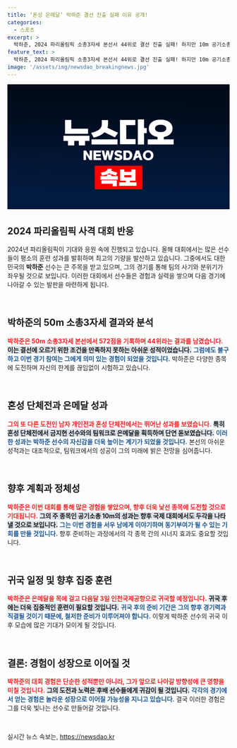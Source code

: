 ```yaml
---
title: ‘혼성 은메달’ 박하준 결선 진출 실패 이유 공개!
categories:
  - 스포츠
excerpt: >
  박하준, 2024 파리올림픽 소총3자세 본선서 44위로 결선 진출 실패! 하지만 10m 공기소총 혼성 단체전에서 은메달을 획득하며 빛나는 성과를 남겼습니다.
feature_text: >
  박하준, 2024 파리올림픽 소총3자세 본선서 44위로 결선 진출 실패! 하지만 10m 공기소총 혼성 단체전에서 은메달을 획득하며 빛나는 성과를 남겼습니다.
image: '/assets/img/newsdao_breakingnews.jpg'
---
```


<p><img src="/assets/img/newsdao_breakingnews.jpg" alt="implanttips 속보" /></p>

<h2 data-ke-size="size26">2024 파리올림픽 사격 대회 반응</h2>

<p data-ke-size="size16">2024년 파리올림픽이 기대와 응원 속에 진행되고 있습니다. 올해 대회에서는 많은 선수들이 평소의 훈련 성과를 발휘하며 최고의 기량을 발산하고 있습니다. 그중에서도 대한민국의 <b>박하준</b> 선수는 큰 주목을 받고 있으며, 그의 경기를 통해 팀의 사기와 분위기가 좌우될 것으로 보입니다. 이러한 대회에서 선수들은 경험과 실력을 쌓으며 다음 경기에 나아갈 수 있는 발판을 마련하게 됩니다. </p>

<p data-ke-size="size16">&nbsp;</p>

<h2 data-ke-size="size26">박하준의 50m 소총3자세 결과와 분석</h2>

<p data-ke-size="size16"><b><span style="color: #ee2323;">박하준은 50m 소총3자세 본선에서 572점을 기록하며 44위라는 결과를 남겼습니다.</span></b> <b><span style="background-color: #21538527;">이는 결선에 오르기 위한 조건을 만족하지 못하는 아쉬운 성적이었습니다.</span></b> <b><span style="color: #1a5490;">그럼에도 불구하고 이번 경기 참여는 그에게 의미 있는 경험이 되었을 것입니다.</span></b> 박하준은 다양한 종목에 도전하며 자신의 한계를 끊임없이 시험하고 있습니다. </p>

<p data-ke-size="size16">&nbsp;</p>

<h2 data-ke-size="size26">혼성 단체전과 은메달 성과</h2>

<p data-ke-size="size16"><b><span style="color: #ee2323;">그의 또 다른 도전인 남자 개인전과 혼성 단체전에서는 뛰어난 성과를 보였습니다.</span></b> <b><span style="background-color: #21538527;">특히 혼성 단체전에서 금지현 선수와의 팀워크로 은메달을 획득하며 단연 돋보였습니다.</span></b> <b><span style="color: #1a5490;">이러한 성과는 박하준 선수의 자신감을 더욱 높이는 계기가 되었을 것입니다.</span></b> 본선의 아쉬운 성적과는 대조적으로, 팀워크에서의 성공이 그의 미래에 밝은 전망을 심어줍니다. </p>

<p data-ke-size="size16">&nbsp;</p>

<h2 data-ke-size="size26">향후 계획과 정체성</h2>

<p data-ke-size="size16"><b><span style="color: #ee2323;">박하준은 이번 대회를 통해 많은 경험을 쌓았으며, 향후 더욱 낯선 종목에 도전할 것으로 기대됩니다.</span></b> <b><span style="background-color: #21538527;">그의 주 종목인 공기소총 10m의 성과는 향후 국제 대회에서도 두각을 나타낼 것으로 보입니다.</span></b> <b><span style="color: #1a5490;">그는 이번 경험을 서우 남에게 이야기하며 동기부여가 될 수 있는 기회를 만들 것입니다.</span></b> 향후 준비하는 과정에서의 각 종목 간의 시너지 효과도 중요할 것입니다. </p>

<p data-ke-size="size16">&nbsp;</p>

<h2 data-ke-size="size26">귀국 일정 및 향후 집중 훈련</h2>

<p data-ke-size="size16"><b><span style="color: #ee2323;">박하준은 은메달을 목에 걸고 다음달 3일 인천국제공항으로 귀국할 예정입니다.</span></b> <b><span style="background-color: #21538527;">귀국 후에는 더욱 집중적인 훈련이 필요할 것입니다.</span></b> <b><span style="color: #1a5490;">귀국 후의 준비 기간은 그의 향후 경기력과 직결될 것이기 때문에, 철저한 준비가 이루어져야 합니다.</span></b> 이렇게 박하준 선수의 귀국 이후 모습에 많은 기대가 모이게 될 것입니다. </p>

<p data-ke-size="size16">&nbsp;</p>

<h2 data-ke-size="size26">결론: 경험이 성장으로 이어질 것</h2>

<p data-ke-size="size16"><b><span style="color: #ee2323;">박하준의 대회 경험은 단순한 성적뿐만 아니라, 그가 앞으로 나아갈 방향성에 큰 영향을 미칠 것입니다.</span></b> <b><span style="background-color: #21538527;">그의 도전과 노력은 후배 선수들에게 귀감이 될 것입니다.</span></b> <b><span style="color: #1a5490;">각각의 경기에서 얻는 경험은 놀라운 성장으로 이어질 가능성을 지니고 있습니다.</span></b> 결국 이러한 경험은 그를 더욱 빛나는 선수로 만들어갈 것입니다. </p>

<p data-ke-size="size16">&nbsp;</p>
실시간 뉴스 속보는, <a href="https://newsdao.kr" rel="dofollow">https://newsdao.kr</a>


